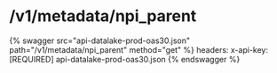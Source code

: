 # /v1/metadata/npi_parent

{% swagger src="api-datalake-prod-oas30.json" path="/v1/metadata/npi_parent" method="get" %}
  headers:
    x-api-key: [REQUIRED]
api-datalake-prod-oas30.json
{% endswagger %}

